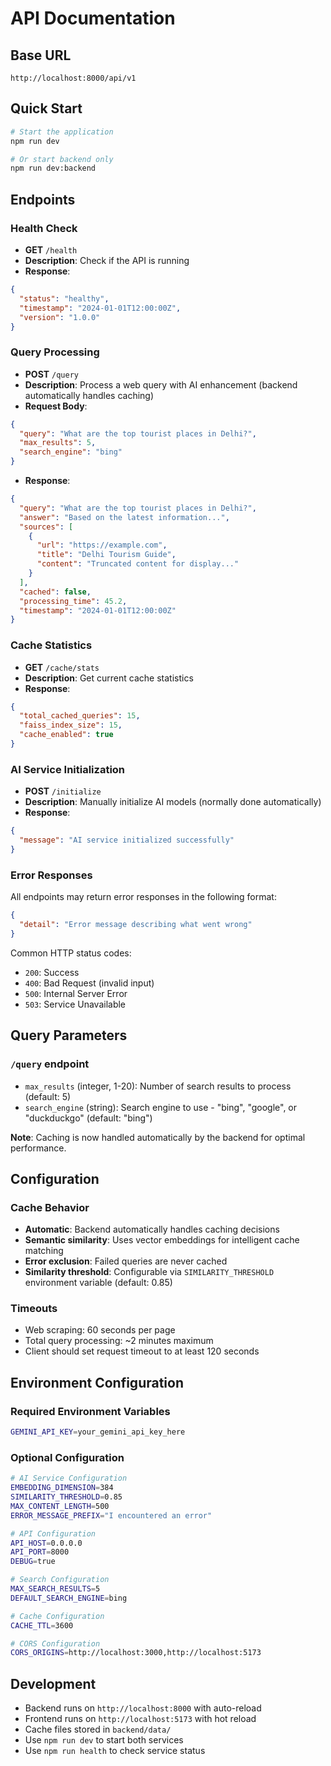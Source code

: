 # API Documentation

## Base URL
```
http://localhost:8000/api/v1
```

## Quick Start
```bash
# Start the application
npm run dev

# Or start backend only
npm run dev:backend
```

## Endpoints

### Health Check
- **GET** `/health`
- **Description**: Check if the API is running
- **Response**:
```json
{
  "status": "healthy",
  "timestamp": "2024-01-01T12:00:00Z",
  "version": "1.0.0"
}
```

### Query Processing
- **POST** `/query`
- **Description**: Process a web query with AI enhancement (backend automatically handles caching)
- **Request Body**:
```json
{
  "query": "What are the top tourist places in Delhi?",
  "max_results": 5,
  "search_engine": "bing"
}
```
- **Response**:
```json
{
  "query": "What are the top tourist places in Delhi?",
  "answer": "Based on the latest information...",
  "sources": [
    {
      "url": "https://example.com",
      "title": "Delhi Tourism Guide",
      "content": "Truncated content for display..."
    }
  ],
  "cached": false,
  "processing_time": 45.2,
  "timestamp": "2024-01-01T12:00:00Z"
}
```

### Cache Statistics
- **GET** `/cache/stats`
- **Description**: Get current cache statistics
- **Response**:
```json
{
  "total_cached_queries": 15,
  "faiss_index_size": 15,
  "cache_enabled": true
}
```

### AI Service Initialization
- **POST** `/initialize`
- **Description**: Manually initialize AI models (normally done automatically)
- **Response**:
```json
{
  "message": "AI service initialized successfully"
}
```

### Error Responses
All endpoints may return error responses in the following format:
```json
{
  "detail": "Error message describing what went wrong"
}
```

Common HTTP status codes:
- `200`: Success
- `400`: Bad Request (invalid input)
- `500`: Internal Server Error
- `503`: Service Unavailable

## Query Parameters

### `/query` endpoint
- `max_results` (integer, 1-20): Number of search results to process (default: 5)
- `search_engine` (string): Search engine to use - "bing", "google", or "duckduckgo" (default: "bing")

**Note**: Caching is now handled automatically by the backend for optimal performance.

## Configuration

### Cache Behavior
- **Automatic**: Backend automatically handles caching decisions
- **Semantic similarity**: Uses vector embeddings for intelligent cache matching
- **Error exclusion**: Failed queries are never cached
- **Similarity threshold**: Configurable via `SIMILARITY_THRESHOLD` environment variable (default: 0.85)

### Timeouts
- Web scraping: 60 seconds per page
- Total query processing: ~2 minutes maximum
- Client should set request timeout to at least 120 seconds

## Environment Configuration

### Required Environment Variables
```bash
GEMINI_API_KEY=your_gemini_api_key_here
```

### Optional Configuration
```bash
# AI Service Configuration
EMBEDDING_DIMENSION=384
SIMILARITY_THRESHOLD=0.85
MAX_CONTENT_LENGTH=500
ERROR_MESSAGE_PREFIX="I encountered an error"

# API Configuration  
API_HOST=0.0.0.0
API_PORT=8000
DEBUG=true

# Search Configuration
MAX_SEARCH_RESULTS=5
DEFAULT_SEARCH_ENGINE=bing

# Cache Configuration
CACHE_TTL=3600

# CORS Configuration
CORS_ORIGINS=http://localhost:3000,http://localhost:5173
```

## Development
- Backend runs on `http://localhost:8000` with auto-reload
- Frontend runs on `http://localhost:5173` with hot reload
- Cache files stored in `backend/data/`
- Use `npm run dev` to start both services
- Use `npm run health` to check service status
